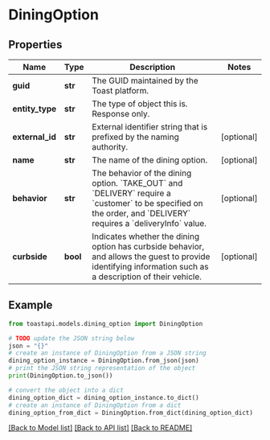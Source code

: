 # DiningOption


## Properties

Name | Type | Description | Notes
------------ | ------------- | ------------- | -------------
**guid** | **str** | The GUID maintained by the Toast platform. | 
**entity_type** | **str** | The type of object this is. Response only. | 
**external_id** | **str** | External identifier string that is prefixed by the naming authority. | [optional] 
**name** | **str** | The name of the dining option. | [optional] 
**behavior** | **str** | The behavior of the dining option. &#x60;TAKE_OUT&#x60; and &#x60;DELIVERY&#x60; require a &#x60;customer&#x60; to be specified on the order, and &#x60;DELIVERY&#x60; requires a &#x60;deliveryInfo&#x60; value.  | [optional] 
**curbside** | **bool** | Indicates whether the dining option has curbside behavior, and allows the guest to provide identifying information such as a description of their vehicle.  | [optional] 

## Example

```python
from toastapi.models.dining_option import DiningOption

# TODO update the JSON string below
json = "{}"
# create an instance of DiningOption from a JSON string
dining_option_instance = DiningOption.from_json(json)
# print the JSON string representation of the object
print(DiningOption.to_json())

# convert the object into a dict
dining_option_dict = dining_option_instance.to_dict()
# create an instance of DiningOption from a dict
dining_option_from_dict = DiningOption.from_dict(dining_option_dict)
```
[[Back to Model list]](../README.md#documentation-for-models) [[Back to API list]](../README.md#documentation-for-api-endpoints) [[Back to README]](../README.md)


